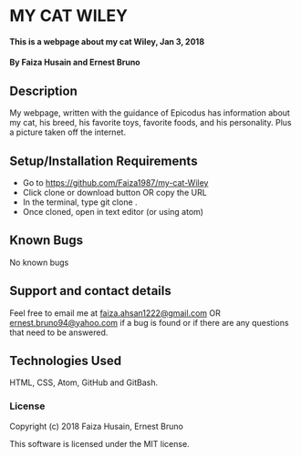 # MY CAT WILEY

#### This is a webpage about my cat Wiley, Jan 3, 2018

#### By Faiza Husain and Ernest Bruno

## Description

My webpage, written with the guidance of Epicodus has information about my cat, his breed, his favorite toys, favorite foods, and his personality. Plus a picture taken off the internet.

## Setup/Installation Requirements

* Go to https://github.com/Faiza1987/my-cat-Wiley
* Click clone or download button OR copy the URL
* In the terminal, type git clone <URL>.
* Once cloned, open in text editor (or using atom)

## Known Bugs

No known bugs

## Support and contact details

Feel free to email me at faiza.ahsan1222@gmail.com OR
ernest.bruno94@yahoo.com if a bug is found or if there are any
questions that need to be answered.

## Technologies Used

HTML, CSS, Atom, GitHub and GitBash.

### License

Copyright (c) 2018 Faiza Husain, Ernest Bruno

This software is licensed under the MIT license.
